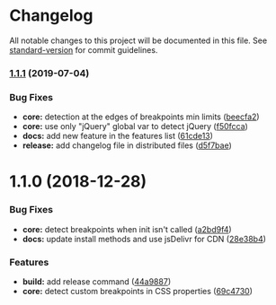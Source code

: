 # Changelog

All notable changes to this project will be documented in this file. See [standard-version](https://github.com/conventional-changelog/standard-version) for commit guidelines.

### [1.1.1](https://github.com/Johann-S/bs-breakpoints/compare/v1.1.0...v1.1.1) (2019-07-04)


### Bug Fixes

* **core:** detection at the edges of breakpoints min limits ([beecfa2](https://github.com/Johann-S/bs-breakpoints/commit/beecfa2))
* **core:** use only "jQuery" global var to detect jQuery ([f50fcca](https://github.com/Johann-S/bs-breakpoints/commit/f50fcca))
* **docs:** add new feature in the features list ([61cde13](https://github.com/Johann-S/bs-breakpoints/commit/61cde13))
* **release:** add changelog file in distributed files ([d5f7bae](https://github.com/Johann-S/bs-breakpoints/commit/d5f7bae))



<a name="1.1.0"></a>
# 1.1.0 (2018-12-28)


### Bug Fixes

* **core:** detect breakpoints when init isn't called ([a2bd9f4](https://github.com/Johann-S/bs-breakpoints/commit/a2bd9f4))
* **docs:** update install methods and use jsDelivr for CDN ([28e38b4](https://github.com/Johann-S/bs-breakpoints/commit/28e38b4))


### Features

* **build:** add release command ([44a9887](https://github.com/Johann-S/bs-breakpoints/commit/44a9887))
* **core:** detect custom breakpoints in CSS properties ([69c4730](https://github.com/Johann-S/bs-breakpoints/commit/69c4730))
